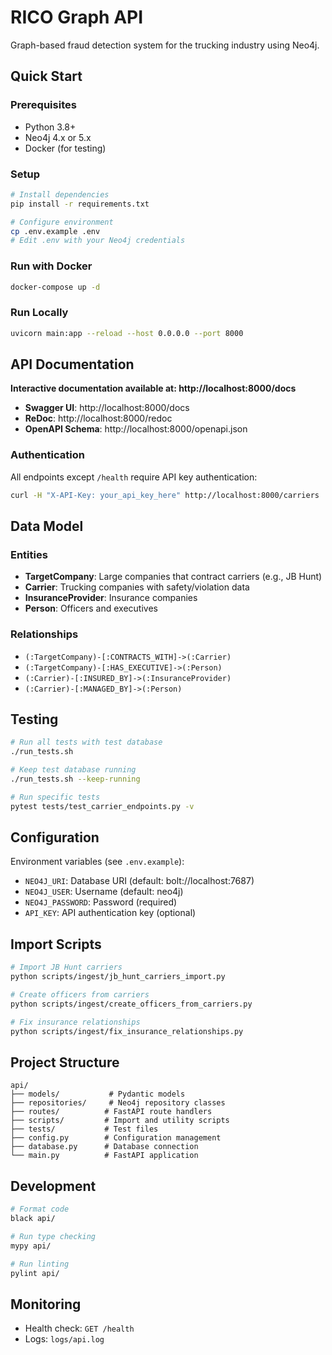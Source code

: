 # RICO Graph API

Graph-based fraud detection system for the trucking industry using Neo4j.

## Quick Start

### Prerequisites
- Python 3.8+
- Neo4j 4.x or 5.x
- Docker (for testing)

### Setup
```bash
# Install dependencies
pip install -r requirements.txt

# Configure environment
cp .env.example .env
# Edit .env with your Neo4j credentials
```

### Run with Docker
```bash
docker-compose up -d
```

### Run Locally
```bash
uvicorn main:app --reload --host 0.0.0.0 --port 8000
```

## API Documentation

**Interactive documentation available at: http://localhost:8000/docs**

- **Swagger UI**: http://localhost:8000/docs
- **ReDoc**: http://localhost:8000/redoc
- **OpenAPI Schema**: http://localhost:8000/openapi.json

### Authentication
All endpoints except `/health` require API key authentication:
```bash
curl -H "X-API-Key: your_api_key_here" http://localhost:8000/carriers
```

## Data Model

### Entities
- **TargetCompany**: Large companies that contract carriers (e.g., JB Hunt)
- **Carrier**: Trucking companies with safety/violation data
- **InsuranceProvider**: Insurance companies
- **Person**: Officers and executives

### Relationships
- `(:TargetCompany)-[:CONTRACTS_WITH]->(:Carrier)`
- `(:TargetCompany)-[:HAS_EXECUTIVE]->(:Person)`
- `(:Carrier)-[:INSURED_BY]->(:InsuranceProvider)`
- `(:Carrier)-[:MANAGED_BY]->(:Person)`

## Testing

```bash
# Run all tests with test database
./run_tests.sh

# Keep test database running
./run_tests.sh --keep-running

# Run specific tests
pytest tests/test_carrier_endpoints.py -v
```

## Configuration

Environment variables (see `.env.example`):
- `NEO4J_URI`: Database URI (default: bolt://localhost:7687)
- `NEO4J_USER`: Username (default: neo4j)
- `NEO4J_PASSWORD`: Password (required)
- `API_KEY`: API authentication key (optional)

## Import Scripts

```bash
# Import JB Hunt carriers
python scripts/ingest/jb_hunt_carriers_import.py

# Create officers from carriers
python scripts/ingest/create_officers_from_carriers.py

# Fix insurance relationships
python scripts/ingest/fix_insurance_relationships.py
```

## Project Structure

```
api/
├── models/           # Pydantic models
├── repositories/     # Neo4j repository classes
├── routes/          # FastAPI route handlers
├── scripts/         # Import and utility scripts
├── tests/           # Test files
├── config.py        # Configuration management
├── database.py      # Database connection
└── main.py          # FastAPI application
```

## Development

```bash
# Format code
black api/

# Run type checking
mypy api/

# Run linting
pylint api/
```

## Monitoring

- Health check: `GET /health`
- Logs: `logs/api.log`